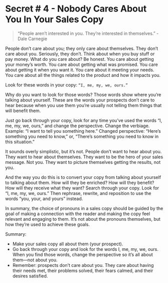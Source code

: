 # Secret # 4 - Nobody Cares About You In Your Sales Copy

> “People aren’t interested in you. They’re interested in themselves.” - Dale Carnegie

People don’t care about you; they only care about themselves. They don’t care about you. Seriously, they don’t. Think about when you buy stuff or pay money. What do you care about? Be honest. You care about getting your money’s worth. You care about getting what was promised. You care about getting it when you want it. You care about it meeting your needs. You care about all the things related to the product and how it impacts you.

Look for these words in your copy: `“I, me, my, we, ours.”`

Why do you want to look for those words? Those words show where you’re talking about yourself. These are the words your prospects don’t care to hear because when you use them you’re usually not telling them things that will benefit them.

Just go back through your copy, look for any time you’ve used the words “I, me, my, we, ours,” and change the perspective. Change the verbiage. Example: “I want to tell you something here.” Changed perspective: “Here’s something you need to know,” or, “There’s something you need to know in this situation.”

It sounds overly simplistic, but it’s not. People don’t want to hear about you. They want to hear about themselves. They want to be the hero of your sales message. Not you. They want to picture themselves getting the results, not you.

And the way you do this is to convert your copy from talking about yourself to talking about them. How will they be enriched? How will they benefit? How will they receive what they want? Search through your copy. Look for “I, me, my, we, ours.” Then rephrase, rewrite, and reposition to use the words “you, your, and yours” instead.

In summary, the choice of pronouns in a sales copy should be guided by the goal of making a connection with the reader and making the copy feel relevant and engaging to them. It’s not about the pronouns themselves, but how they’re used to achieve these goals.

Summary:

- Make your sales copy all about them (your prospect).
- Go back through your copy and look for the words I, me, my, we, ours. When you find those words, change the perspective so it’s all about them—not about you.
- Remember: prospects don’t care about you. They care about having their needs met, their problems solved, their fears calmed, and their desires satisfied.
